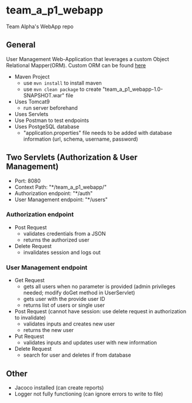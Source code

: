 # team_a_p1_webapp
Team Alpha's WebApp repo

## General
User Management Web-Application that leverages a custom Object Relational Mapper(ORM). Custom ORM can be found [here](https://github.com/210426-java-react-enterprise/team_a_p1_orm)
  * Maven Project
    - use `mvn install` to install maven
    - use `mvn clean package` to create "team_a_p1_webapp-1.0-SNAPSHOT.war" file
  * Uses Tomcat9
    - run server beforehand
  * Uses Servlets
  * Use Postman to test endpoints
  * Uses PostgeSQL database
    - "application.properties" file needs to be added with database information (url, schema, username, password)

## Two Servlets (Authorization & User Management)
  * Port: 8080
  * Context Path: "*/team_a_p1_webapp/"
  * Authorization endpoint: "*/auth"
  * User Management endpoint: "*/users"

### Authorization endpoint
  * Post Request
    - validates credentials from a JSON
    - returns the authorized user
  * Delete Request 
    - invalidates session and logs out

### User Management endpoint
  * Get Request
    - gets all users when no parameter is provided (admin privileges needed; modify doGet method in UserServlet)
    - gets user with the provide user ID
    - returns list of users or single user
  * Post Request (cannot have session: use delete request in authorization to invalidate)
    - validates inputs and creates new user
    - returns the new user
  * Put Request
    - validates inputs and updates user with new information
  * Delete Request
    - search for user and deletes if from database

## Other
 * Jacoco installed (can create reports)
 * Logger not fully functioning (can ignore errors to write to file)
